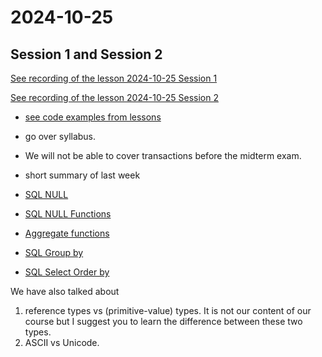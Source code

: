 # 2024-10-25

## Session 1 and Session 2

[See recording of the lesson 2024-10-25 Session 1](https://ankarabilim.sharepoint.com/sites/CENG351/Shared%20Documents/General/Recordings/CENG%20351%20Session%201%20(Online%20Lecture)-20241025_110502-Meeting%20Recording.mp4?web=1&referrer=Teams.TEAMS-WEB&referrerScenario=MeetingChicletGetLink.view)

[See recording of the lesson 2024-10-25 Session 2]()

- [see code examples from lessons](codes-in-lesson-2024-10-25)

- go over syllabus. 
- We will not be able to cover transactions before the midterm exam.
- short summary of last week
- [SQL NULL](https://ati-ozgur.github.io/course-database/en/course-contents/sql-null-en.html)
- [SQL NULL Functions](https://ati-ozgur.github.io/course-database/en/course-contents/sql-null-functions-en.html)

- [Aggregate functions](https://ati-ozgur.github.io/course-database/en/course-contents/sql-aggregate-functions-en.html)
- [SQL Group by](https://ati-ozgur.github.io/course-database/en/course-contents/sql-group-by-en.html)
- [SQL Select Order by](https://ati-ozgur.github.io/course-database/en/course-contents/sql-orderby-en.html)


We have also talked about

1. reference types vs (primitive-value) types.
It is not our content of our course but I suggest you to learn the difference between these two types.
2. ASCII vs Unicode.
